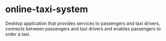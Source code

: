# online-taxi-system
Desktop application that provides services to passengers and taxi drivers, connects
between passengers and taxi drivers and enables passengers to order a taxi.
